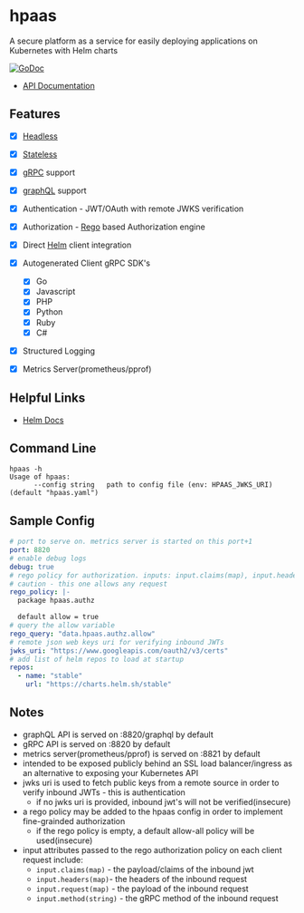 # hpaas

A secure platform as a service for easily deploying applications on Kubernetes with Helm charts

[![GoDoc](https://godoc.org/github.com/autom8ter/hpaas?status.svg)](https://godoc.org/github.com/autom8ter/hpaas/hpaas-client-go)

- [API Documentation](https://autom8ter.github.io/hpaas/)


## Features
- [x] [Headless](https://en.wikipedia.org/wiki/Headless_software)
- [x] [Stateless](https://nordicapis.com/defining-stateful-vs-stateless-web-services/)
- [x] [gRPC](https://grpc.io/) support
- [x] [graphQL](https://graphql.org/) support
- [x] Authentication - JWT/OAuth with remote JWKS verification
- [x] Authorization - [Rego](https://www.openpolicyagent.org/docs/latest/policy-language/) based Authorization engine
- [x] Direct [Helm](https://helm.sh/) client integration
- [x] Autogenerated Client gRPC SDK's
    - [x] Go
    - [x] Javascript
    - [x] PHP
    - [x] Python
    - [x] Ruby
    - [x] C#
- [x] Structured Logging
- [x] Metrics Server(prometheus/pprof)

    
## Helpful Links
- [Helm Docs](https://helm.sh/docs/)

## Command Line

```
hpaas -h
Usage of hpaas:
      --config string   path to config file (env: HPAAS_JWKS_URI) (default "hpaas.yaml")
```

## Sample Config


```yaml
# port to serve on. metrics server is started on this port+1
port: 8820
# enable debug logs
debug: true
# rego policy for authorization. inputs: input.claims(map), input.headers(map), input.request(map), input.method(string)
# caution - this one allows any request
rego_policy: |-
  package hpaas.authz

  default allow = true
# query the allow variable
rego_query: "data.hpaas.authz.allow"
# remote json web keys uri for verifying inbound JWTs
jwks_uri: "https://www.googleapis.com/oauth2/v3/certs"
# add list of helm repos to load at startup
repos:
  - name: "stable"
    url: "https://charts.helm.sh/stable"
```

## Notes

- graphQL API is served on :8820/graphql by default
- gRPC API is served on :8820 by default
- metrics server(prometheus/pprof) is served on :8821 by default
- intended to be exposed publicly behind an SSL load balancer/ingress as an alternative to exposing your Kubernetes API
- jwks uri is used to fetch public keys from a remote source in order to verify inbound JWTs - this is authentication
    - if no jwks uri is provided, inbound jwt's will not be verified(insecure)
- a rego policy may be added to the hpaas config in order to implement fine-grainded authorization
    - if the rego policy is empty, a default allow-all policy will be used(insecure)
- input attributes passed to the rego authorization policy on each client request include: 
    - `input.claims(map)` - the payload/claims of the inbound jwt
    - `input.headers(map)`- the headers of the inbound request
    - `input.request(map)` - the payload of the inbound request
    - `input.method(string)` - the gRPC method of the inbound request
      
